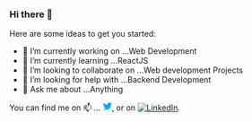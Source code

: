 ### Hi there 👋


Here are some ideas to get you started:

- 🔭 I’m currently working on ...Web Development
- 🌱 I’m currently learning ...ReactJS
- 👯 I’m looking to collaborate on ...Web development Projects
- 🤔 I’m looking for help with ...Backend Development
- 💬 Ask me about ...Anything
<!-- Actual text -->

You can find me on 📫 ... [![Twitter][1.2]][1], or on [![LinkedIn][2.2]][2].

<!-- Icons -->

[1.2]:  https://github.com/imInde09/imInde09/blob/main/twitter%20(2).png
[2.2]: https://raw.githubusercontent.com/MartinHeinz/MartinHeinz/master/linkedin-3-16.png (LinkedIn icon without padding)

<!-- Links to your social media accounts -->

[1]: https://twitter.com/prathamesho
[2]:www.linkedin.com/in/prathameshinde
 

